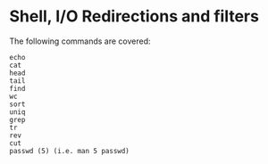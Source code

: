 # **Shell, I/O Redirections and filters**
The following commands are covered:
```
echo
cat
head
tail
find
wc
sort
uniq
grep
tr
rev
cut
passwd (5) (i.e. man 5 passwd)
```
